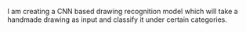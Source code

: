 I am creating a CNN based drawing recognition model which will take a handmade drawing as input and classify it under certain categories.

